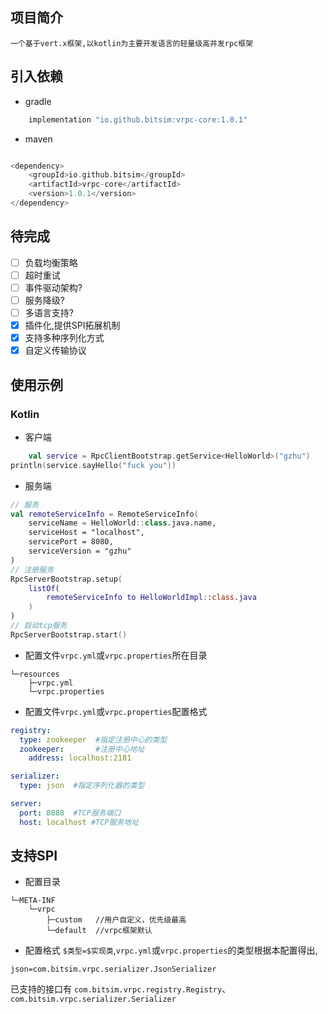 
## 项目简介
    一个基于vert.x框架,以kotlin为主要开发语言的轻量级高并发rpc框架
## 引入依赖
+ gradle
```groovy
    implementation "io.github.bitsim:vrpc-core:1.0.1"
```
+ maven
```kotlin

<dependency>
    <groupId>io.github.bitsim</groupId>
    <artifactId>vrpc-core</artifactId>
    <version>1.0.1</version>
</dependency>

```
## 待完成
- [ ] 负载均衡策略
- [ ] 超时重试
- [ ] 事件驱动架构?
- [ ] 服务降级?
- [ ] 多语言支持?
- [x] 插件化,提供SPI拓展机制
- [x] 支持多种序列化方式
- [x] 自定义传输协议
## 使用示例

### Kotlin

+ 客户端

```kotlin
    val service = RpcClientBootstrap.getService<HelloWorld>("gzhu")
println(service.sayHello("fuck you"))
```

+ 服务端

```kotlin
// 服务
val remoteServiceInfo = RemoteServiceInfo(
    serviceName = HelloWorld::class.java.name,
    serviceHost = "localhost",
    servicePort = 8080,
    serviceVersion = "gzhu"
)
// 注册服务
RpcServerBootstrap.setup(
    listOf(
        remoteServiceInfo to HelloWorldImpl::class.java
    )
)
// 启动tcp服务
RpcServerBootstrap.start()
```

+ 配置文件`vrpc.yml`或`vrpc.properties`所在目录
```text
└─resources     
    ├─vrpc.yml   
    └─vrpc.properties  
```
+  配置文件`vrpc.yml`或`vrpc.properties`配置格式
```yml
registry:
  type: zookeeper  #指定注册中心的类型
  zookeeper:       #注册中心地址
    address: localhost:2181

serializer:   
  type: json  #指定序列化器的类型

server:
  port: 8888  #TCP服务端口
  host: localhost #TCP服务地址
```
## 支持SPI
+ 配置目录
```text
└─META-INF 
    └─vrpc         
        ├─custom   //用户自定义，优先级最高
        └─default  //vrpc框架默认
```
+ 配置格式
`$类型=$实现类`,`vrpc.yml`或`vrpc.properties`的类型根据本配置得出,
```text
json=com.bitsim.vrpc.serializer.JsonSerializer
```
已支持的接口有
`com.bitsim.vrpc.registry.Registry`、
`com.bitsim.vrpc.serializer.Serializer`
